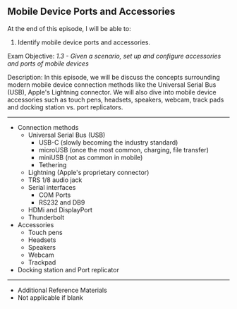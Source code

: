 ## Mobile Device Ports and Accessories

At the end of this episode, I will be able to:

1. Identify mobile device ports and accessories.

Exam Objective: *1.3 - Given a scenario, set up and configure accessories and ports of mobile devices*

Description: In this episode, we will be discuss the concepts surrounding modern mobile device connection methods like the Universal Serial Bus \(USB), Apple's Lightning connector. We will also dive into mobile device accessories such as touch pens, headsets, speakers, webcam, track pads and docking station vs. port replicators.

-----------------------------------------------------------

* Connection methods
	+ Universal Serial Bus \(USB\)
		- USB-C \(slowly becoming the industry standard\)
		- microUSB \(once the most common, charging, file transfer\)
		- miniUSB \(not as common in mobile\)
		- Tethering
	+ Lightning \(Apple's proprietary connector\)
	+ TRS 1/8 audio jack
	+ Serial interfaces
		- COM Ports
		- RS232 and DB9
	+ HDMi and DisplayPort
	+ Thunderbolt
* Accessories
	+ Touch pens
	+ Headsets
	+ Speakers
	+ Webcam
	+ Trackpad
* Docking station and Port replicator



------------------------------------------------------------

* Additional Reference Materials
* Not applicable if blank

